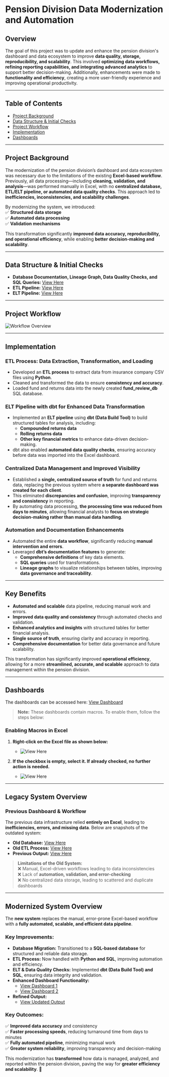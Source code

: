 # **Pension Division Data Modernization and Automation**  

## **Overview**  
The goal of this project was to update and enhance the pension division's dashboard and data ecosystem to improve **data quality, storage, reproducibility, and scalability**. This involved **optimizing data workflows, refining reporting capabilities, and integrating advanced analytics** to support better decision-making. Additionally, enhancements were made to **functionality and efficiency**, creating a more user-friendly experience and improving operational productivity.  

---

## **Table of Contents**  
- [Project Background](#project-background)  
- [Data Structure & Initial Checks](#data-structure--initial-checks)  
- [Project Workflow](#project-workflow)  
- [Implementation](#implementation)  
- [Dashboards](#dashboards)  

---

## **Project Background**  
The modernization of the pension division’s dashboard and data ecosystem was necessary due to the limitations of the existing **Excel-based workflow**. Previously, all data processing—including **cleaning, validation, and analysis**—was performed manually in Excel, with no **centralized database, ETL/ELT pipeline, or automated data quality checks**. This approach led to **inefficiencies, inconsistencies, and scalability challenges**.  

By modernizing the system, we introduced:  
✅ **Structured data storage**  
✅ **Automated data processing**  
✅ **Validation mechanisms**  

This transformation significantly **improved data accuracy, reproducibility, and operational efficiency**, while enabling **better decision-making and scalability**.  

---

## **Data Structure & Initial Checks**  

- **Database Documentation, Lineage Graph, Data Quality Checks, and SQL Queries:** [View Here](https://funds-review-db-documentation.netlify.app/#!/overview)  
- **ETL Pipeline:** [View Here](/Code/ETL/)  
- **ELT Pipeline:** [View Here](/Code/ELT/Funds_Data/)  

---

## **Project Workflow**  

![Workflow Overview](./ReadMe_Images/wf.JPG)  

---

## **Implementation**  

### **ETL Process: Data Extraction, Transformation, and Loading**  
- Developed an **ETL process** to extract data from insurance company CSV files using **Python**.  
- Cleaned and transformed the data to ensure **consistency and accuracy**.  
- Loaded fund and returns data into the newly created **fund_review_db** SQL database.  

### **ELT Pipeline with dbt for Enhanced Data Transformation**  
- Implemented an **ELT pipeline** using **dbt (Data Build Tool)** to build structured tables for analysis, including:  
  - **Compounded returns data**  
  - **Rolling returns data**  
  - **Other key financial metrics** to enhance data-driven decision-making.  
- dbt also enabled **automated data quality checks**, ensuring accuracy before data was imported into the Excel dashboard.  

### **Centralized Data Management and Improved Visibility**  
- Established a **single, centralized source of truth** for fund and returns data, replacing the previous system where **a separate dashboard was created for each client**.  
- This eliminated **discrepancies and confusion**, improving **transparency and consistency** in reporting.  
- By automating data processing, **the processing time was reduced from days to minutes**, allowing financial analysts to **focus on strategic decision-making rather than manual data handling**.  

### **Automation and Documentation Enhancements**  
- Automated the entire **data workflow**, significantly reducing **manual intervention and errors**.  
- Leveraged **dbt’s documentation features** to generate:  
  - **Comprehensive definitions** of key data elements.  
  - **SQL queries** used for transformations.  
  - **Lineage graphs** to visualize relationships between tables, improving **data governance and traceability**.  

---

## **Key Benefits**  
- **Automated and scalable** data pipeline, reducing manual work and errors.  
- **Improved data quality and consistency** through automated checks and validation.  
- **Enhanced analytics and insights** with structured tables for better financial analysis.  
- **Single source of truth**, ensuring clarity and accuracy in reporting.  
- **Comprehensive documentation** for better data governance and future scalability.  

This transformation has significantly improved **operational efficiency**, allowing for a more **streamlined, accurate, and scalable** approach to data management within the pension division.  

---

## **Dashboards**  

The dashboards can be accessed here: [View Dashboard](/BI/Version%20-%205/)  

> **Note:** These dashboards contain macros. To enable them, follow the steps below:  

### **Enabling Macros in Excel**  

1. **Right-click on the Excel file as shown below:**  
   - ![View Here](/ReadMe_Images/enable.JPG)  

2. **If the checkbox is empty, select it. If already checked, no further action is needed.**  
   - ![View Here](/ReadMe_Images/enable2.JPG)  

---

## **Legacy System Overview**  

### **Previous Dashboard & Workflow**  
The previous data infrastructure relied **entirely on Excel**, leading to **inefficiencies, errors, and missing data**. Below are snapshots of the outdated system:  

- **Old Database:** [View Here](/ReadMe_Images/old_db.JPG)  
- **Old ETL Process:** [View Here](/ReadMe_Images/old_etl.JPG)  
- **Previous Output:** [View Here](/ReadMe_Images/old_output.JPG)  

> **Limitations of the Old System:**  
> ❌ Manual, Excel-driven workflows leading to data inconsistencies  
> ❌ Lack of **automation, validation, and error-checking**  
> ❌ No centralized data storage, leading to scattered and duplicate dashboards  

---

## **Modernized System Overview**  

The **new system** replaces the manual, error-prone Excel-based workflow with a **fully automated, scalable, and efficient data pipeline**.  

### **Key Improvements:**  
- **Database Migration:** Transitioned to a **SQL-based database** for structured and reliable data storage.  
- **ETL Process:** Now handled with **Python and SQL**, improving automation and efficiency.  
- **ELT & Data Quality Checks:** Implemented **dbt (Data Build Tool) and SQL**, ensuring data integrity and validation.  
- **Enhanced Dashboard Functionality:**  
  - [View Dashboard 1](/ReadMe_Images/new_dash.JPG)  
  - [View Dashboard 2](/ReadMe_Images/new_dash2.JPG)  
- **Refined Output:**  
  - [View Updated Output](/ReadMe_Images/new_output.JPG)  

### **Key Outcomes:**  
✅ **Improved data accuracy** and consistency  
✅ **Faster processing speeds**, reducing turnaround time from days to minutes  
✅ **Fully automated pipeline**, minimizing manual work  
✅ **Greater system reliability**, improving transparency and decision-making  

This modernization has **transformed** how data is managed, analyzed, and reported within the pension division, paving the way for **greater efficiency and scalability**. 🚀  
